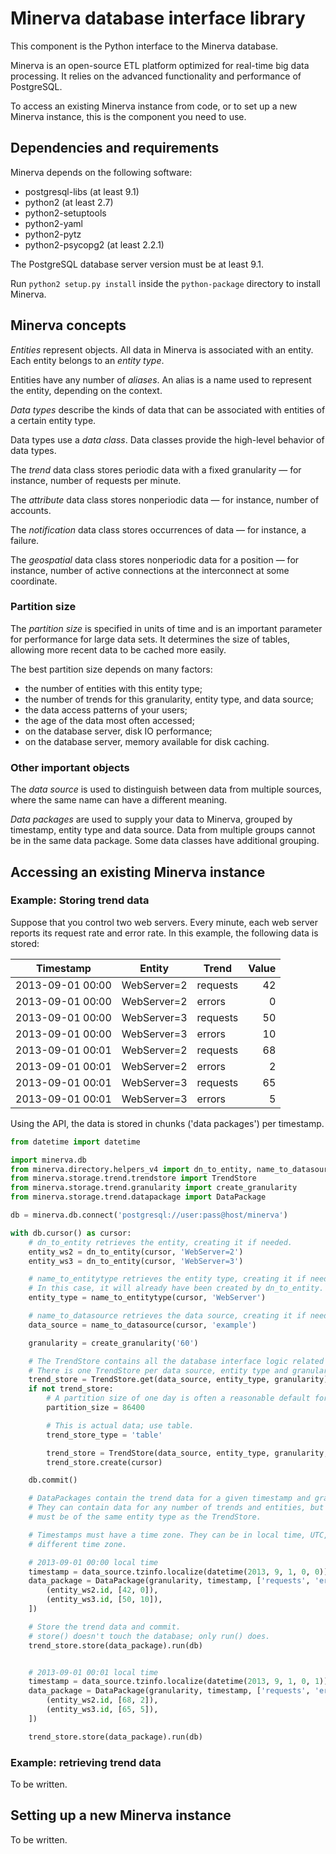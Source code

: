 # Minerva database interface library

This component is the Python interface to the Minerva database.

Minerva is an open-source ETL platform optimized for real-time big data processing. It relies on the advanced functionality and performance of PostgreSQL.

To access an existing Minerva instance from code, or to set up a new Minerva instance, this is the component you need to use.


## Dependencies and requirements

Minerva depends on the following software:

* postgresql-libs (at least 9.1)
* python2 (at least 2.7)
* python2-setuptools
* python2-yaml
* python2-pytz
* python2-psycopg2 (at least 2.2.1)

The PostgreSQL database server version must be at least 9.1.

Run `python2 setup.py install` inside the `python-package` directory to install Minerva.


## Minerva concepts

*Entities* represent objects. All data in Minerva is associated with an entity. Each entity belongs to an *entity type*.

Entities have any number of *aliases*. An alias is a name used to represent the entity, depending on the context.

*Data types* describe the kinds of data that can be associated with entities of a certain entity type.

Data types use a *data class*. Data classes provide the high-level behavior of data types.

The *trend* data class stores periodic data with a fixed granularity — for instance, number of requests per minute.

The *attribute* data class stores nonperiodic data — for instance, number of accounts.

The *notification* data class stores occurrences of data — for instance, a failure.

The *geospatial* data class stores nonperiodic data for a position — for instance, number of active connections at the interconnect at some coordinate.


### Partition size

The *partition size* is specified in units of time and is an important parameter for performance for large data sets. It determines the size of tables, allowing more recent data to be cached more easily.

The best partition size depends on many factors:

- the number of entities with this entity type;
- the number of trends for this granularity, entity type, and data source;
- the data access patterns of your users;
- the age of the data most often accessed;
- on the database server, disk IO performance;
- on the database server, memory available for disk caching.


### Other important objects

The *data source* is used to distinguish between data from multiple sources, where the same name can have a different meaning.

*Data packages* are used to supply your data to Minerva, grouped by timestamp, entity type and data source. Data from multiple groups cannot be in the same data package. Some data classes have additional grouping.


## Accessing an existing Minerva instance

### Example: Storing trend data

Suppose that you control two web servers. Every minute, each web server reports its request rate and error rate. In this example, the following data is stored:

Timestamp        | Entity      | Trend    | Value
---------------- | ----------- | -------- | -----:
2013-09-01 00:00 | WebServer=2 | requests |    42
2013-09-01 00:00 | WebServer=2 | errors   |     0
2013-09-01 00:00 | WebServer=3 | requests |    50
2013-09-01 00:00 | WebServer=3 | errors   |    10
2013-09-01 00:01 | WebServer=2 | requests |    68
2013-09-01 00:01 | WebServer=2 | errors   |     2
2013-09-01 00:01 | WebServer=3 | requests |    65
2013-09-01 00:01 | WebServer=3 | errors   |     5

Using the API, the data is stored in chunks ('data packages') per timestamp.


```python
from datetime import datetime

import minerva.db
from minerva.directory.helpers_v4 import dn_to_entity, name_to_datasource, name_to_entitytype
from minerva.storage.trend.trendstore import TrendStore
from minerva.storage.trend.granularity import create_granularity
from minerva.storage.trend.datapackage import DataPackage

db = minerva.db.connect('postgresql://user:pass@host/minerva')

with db.cursor() as cursor:
	# dn_to_entity retrieves the entity, creating it if needed.
	entity_ws2 = dn_to_entity(cursor, 'WebServer=2')
	entity_ws3 = dn_to_entity(cursor, 'WebServer=3')

	# name_to_entitytype retrieves the entity type, creating it if needed.
	# In this case, it will already have been created by dn_to_entity.
	entity_type = name_to_entitytype(cursor, 'WebServer')

	# name_to_datasource retrieves the data source, creating it if needed.
	data_source = name_to_datasource(cursor, 'example')

	granularity = create_granularity('60')

	# The TrendStore contains all the database interface logic related to trends.
	# There is one TrendStore per data source, entity type and granularity.
	trend_store = TrendStore.get(data_source, entity_type, granularity)
	if not trend_store:
		# A partition size of one day is often a reasonable default for a one-minute granularity.
		partition_size = 86400

		# This is actual data; use table.
		trend_store_type = 'table'

		trend_store = TrendStore(data_source, entity_type, granularity, 86400, trend_store_type)
		trend_store.create(cursor)

	db.commit()

	# DataPackages contain the trend data for a given timestamp and granularity.
	# They can contain data for any number of trends and entities, but the entities
	# must be of the same entity type as the TrendStore.

	# Timestamps must have a time zone. They can be in local time, UTC, or a
	# different time zone.

	# 2013-09-01 00:00 local time
	timestamp = data_source.tzinfo.localize(datetime(2013, 9, 1, 0, 0))
	data_package = DataPackage(granularity, timestamp, ['requests', 'errors'], [
		(entity_ws2.id, [42, 0]),
		(entity_ws3.id, [50, 10]),
	])

	# Store the trend data and commit.
	# store() doesn't touch the database; only run() does.
	trend_store.store(data_package).run(db)


	# 2013-09-01 00:01 local time
	timestamp = data_source.tzinfo.localize(datetime(2013, 9, 1, 0, 1))
	data_package = DataPackage(granularity, timestamp, ['requests', 'errors'], [
		(entity_ws2.id, [68, 2]),
		(entity_ws3.id, [65, 5]),
	])

	trend_store.store(data_package).run(db)
```


### Example: retrieving trend data

To be written.


## Setting up a new Minerva instance

To be written.
